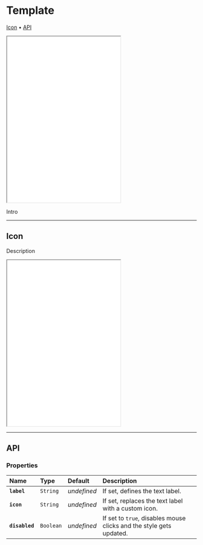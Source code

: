 # Template

[Icon](components/template#icon) • [API](components/template#api)

<iframe src="./assets/demos/template/main.html" height="440px"></iframe>

Intro 

---

## Icon

Description

<iframe src="./assets/demos/template/icon.html" height="440px"></iframe>

---

## API

### Properties

| Name | Type | Default | Description |
| :-- | :-- | :-- | :-- |
| **`label`** | `String` | _undefined_ | If set, defines the text label. |
| **`icon`** | `String` | _undefined_ | If set, replaces the text label with a custom icon. |
| **`disabled`** | `Boolean` | _undefined_ | If set to `true`, disables mouse clicks and the style gets updated. |